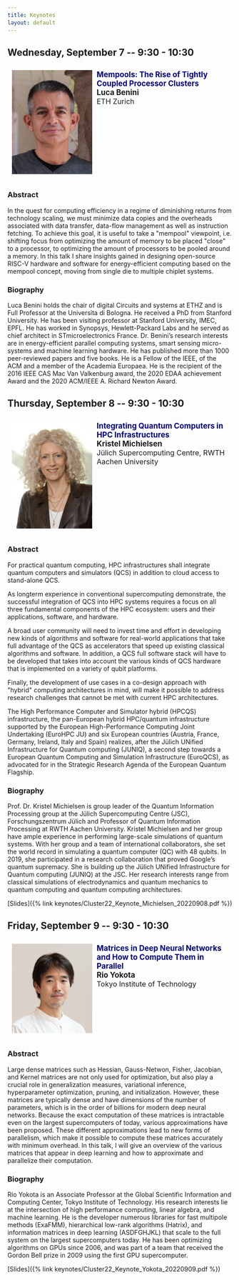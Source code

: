 ```yaml
---
title: Keynotes
layout: default
---
```


## Wednesday, September 7 -- 9:30 - 10:30

<div style="float:left;margin:10px"><img src="LucaHeadShot2019.jpg" width="180px" /></div>
<div style="padding:10px;">
    <span style="font-size:larger;font-weight:bolder;color:navy;">Mempools: The Rise of Tightly Coupled Processor Clusters</span><br/>
    <span style="font-size:larger;font-weight:bolder;">Luca Benini</span><br/>
    <span style="font-size:medium;">ETH Zurich</span><br/>
</div>
<div style="clear:both;"> </div>

### Abstract
In the quest for computing efficiency in a regime of diminishing returns from technology scaling, we must minimize data copies and the overheads associated with data transfer, data-flow management as well as instruction fetching. To achieve this goal, it is useful to take a  "mempool" viewpoint, i.e. shifting focus from optimizing the amount of memory to be placed "close" to a processor, to optimizing the amount of processors to be pooled around a memory. In this talk I share insights gained in designing open-source RISC-V hardware and software for energy-efficient computing based on the mempool concept, moving from single die to multiple chiplet systems.

### Biography
Luca Benini holds the chair of digital Circuits and systems at ETHZ and is Full Professor at the Universita di Bologna. He received a PhD from Stanford University. He has been visiting professor at Stanford University, IMEC, EPFL. He has worked in Synopsys,  Hewlett-Packard Labs and he served as chief architect in STmicroelectronics France. Dr. Benini’s research interests are in energy-​efficient parallel computing systems, smart sensing
micro-​systems and machine learning hardware. He has published more than 1000 peer-​reviewed papers and five books. He is a Fellow of the IEEE, of the ACM and a member of the Academia Europaea. He is the recipient of  the 2016 IEEE CAS Mac Van Valkenburg award, the 2020 EDAA achievement Award and the 2020 ACM/IEEE A. Richard Newton Award.


## Thursday, September 8 -- 9:30 - 10:30

<div style="float:left;margin:10px"><img src="michielsen.jpg" width="180px" /></div>
<div style="padding:10px;">
    <span style="font-size:larger;font-weight:bolder;color:navy;">Integrating Quantum Computers in HPC Infrastructures</span><br/>
    <span style="font-size:larger;font-weight:bolder;">Kristel Michielsen</span><br/>
    <span style="font-size:medium;">Jülich Supercomputing Centre, RWTH Aachen University</span><br/>
</div>
<div style="clear:both;"> </div>

### Abstract
For practical quantum computing, HPC infrastructures shall integrate quantum computers and simulators (QCS) in addition to cloud access to stand-alone QCS.

As longterm experience in conventional supercomputing demonstrate, the successful integration of QCS into HPC systems requires a focus on all three fundamental components of the HPC ecosystem: users and their applications, software, and hardware.

A broad user community will need to invest time and effort in developing new kinds of algorithms and software for real-world applications that take full advantage of the QCS as accelerators that speed up existing classical algorithms and software. In addition, a QCS full software stack will have to be developed that takes into account the various kinds of QCS hardware that is implemented on a variety of qubit platforms.

Finally, the development of use cases in a co-design approach with "hybrid" computing architectures in mind, will make it possible to address research challenges that cannot be met with current HPC architectures.

The High Performance Computer and Simulator hybrid (HPCQS) infrastructure, the pan-European hybrid HPC/quantum infrastructure supported by the European High-Performance Computing Joint Undertaking (EuroHPC JU) and six European countries (Austria, France, Germany, Ireland, Italy and Spain) realizes, after the Jülich UNified Infrastructure for Quantum computing (JUNIQ), a second step towards a European Quantum Computing and Simulation Infrastructure (EuroQCS), as advocated for in the Strategic Research Agenda of the European Quantum Flagship.

### Biography
Prof. Dr. Kristel Michielsen is group leader of the Quantum
Information Processing group at the Jülich Supercomputing
Centre (JSC), Forschungszentrum Jülich and Professor of
Quantum Information Processing at RWTH Aachen University.
Kristel Michielsen and her group have ample experience in
performing large-scale simulations of quantum systems. With
her group and a team of international collaborators, she set the
world record in simulating a quantum computer (QC) with 48
qubits. In 2019, she participated in a research collaboration that
proved Google’s quantum supremacy. She is building up the Jülich
UNified Infrastructure for Quantum computing (JUNIQ) at the
JSC. Her research interests range from classical simulations of
electrodynamics and quantum mechanics to quantum computing and quantum computing
architectures.

[Slides]({% link keynotes/Cluster22_Keynote_Michielsen_20220908.pdf %})


## Friday, September 9 -- 9:30 - 10:30

<div style="float:left;margin:10px"><img src="rio.jpg" width="180px" /></div>
<div style="padding:10px;">
    <span style="font-size:larger;font-weight:bolder;color:navy;">Matrices in Deep Neural Networks and How to Compute Them in Parallel</span><br/>
    <span style="font-size:larger;font-weight:bolder;">Rio Yokota</span><br/>
    <span style="font-size:medium;">Tokyo Institute of Technology</span><br/>
</div>
<div style="clear:both;"> </div>

### Abstract
Large dense matrices such as Hessian, Gauss-Netwon, Fisher, Jacobian, and Kernel matrices are not only used for optimization, but also play a crucial role in generalization measures, variational inference, hyperparameter optimization, pruning, and initialization. However, these matrices are typically dense and have dimensions of the number of parameters, which is in the order of billions for modern deep neural networks. Because the exact computation of these matrices is intractable even on the largest supercomputers of today, various approximations have been proposed. These different approximations lead to new forms of parallelism, which make it possible to compute these matrices accurately with minimum overhead. In this talk, I will give an overview of the various matrices that appear in deep learning and how to approximate and parallelize their computation.

### Biography
Rio Yokota is an Associate Professor at the Global Scientific Information and Computing Center, Tokyo Institute of Technology. His research interests lie at the intersection of high performance computing, linear algebra, and machine learning. He is the developer numerous libraries for fast multipole methods (ExaFMM), hierarchical low-rank algorithms (Hatrix), and information matrices in deep learning (ASDFGHJKL) that scale to the full system on the largest supercomputers today. He has been optimizing algorithms on GPUs since 2006, and was part of a team that received the Gordon Bell prize in 2009 using the first GPU supercomputer.

[Slides]({% link keynotes/Cluster22_Keynote_Yokota_20220909.pdf %})